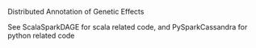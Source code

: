 Distributed Annotation of Genetic Effects

See ScalaSparkDAGE for scala related code, and PySparkCassandra for python related code